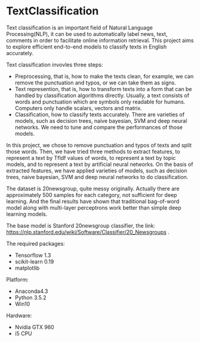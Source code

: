 # TextClassification
Text classification is an important field of Natural Language Processing(NLP), it can be used to automatically label news, text, comments in order to facilitate online information retrieval. This project aims to explore efficient end-to-end models to classify texts in English accurately.

Text classification invovles three steps:
- Preprocessing, that is, how to make the texts clean, for example, we can remove the punctuation and typos, or we can take them as signs. 
- Text represention, that is, how to transform texts into a form that can be handled by classification algorithms directly. Usually, a text consists of words and punctuation which are symbols only readable for humans. Computers only handle scalars, vectors and matrix. 
- Classification, how to classify texts accurately. There are varieties of models, such as decision trees, naive bayesian, SVM and deep neural networks. We need to tune and compare the performances of those models.

In this project, we chose to remove punctuation and typos of texts and split those words. Then, we have tried three methods to extract features, to represent a text by TfIdf values of words, to represent a text by topic models, and to represent a text by artificial neural networks. On the basis of extracted features, we have applied varieties of models, such as decision trees, naive bayesian, SVM and deep neural networks to do classification.

The dataset is 20newsgroup, quite messy originally. Actually there are approximately 500 samples for each category, not sufficient for deep learning. And the final results have shown that traditional bag-of-word model along with multi-layer perceptrons work better than simple deep learning models.

The base model is Stanford 20newsgroup classifier, the link: https://nlp.stanford.edu/wiki/Software/Classifier/20_Newsgroups .

The required packages:
- Tensorflow 1.3
- scikit-learn 0.19
- matplotlib

Platform:
- Anaconda4.3
- Python 3.5.2
- Win10

Hardware:
- Nvidia GTX 960
- i5 CPU

